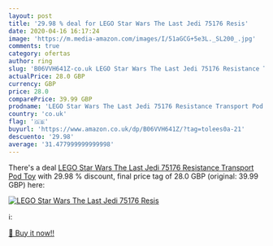 ```yaml
---
layout: post
title: '29.98 % deal for LEGO Star Wars The Last Jedi 75176 Resis'
date: 2020-04-16 16:17:24
image: 'https://m.media-amazon.com/images/I/51aGCG+5e3L._SL200_.jpg'
comments: true
category: ofertas
author: ring
slug: 'B06VVH641Z-co.uk LEGO Star Wars The Last Jedi 75176 Resistance Transport Pod Toy'
actualPrice: 28.0 GBP
currency: GBP
price: 28.0
comparePrice: 39.99 GBP
prodname: 'LEGO Star Wars The Last Jedi 75176 Resistance Transport Pod Toy'
country: 'co.uk'
flag: '🇬🇧'
buyurl: 'https://www.amazon.co.uk/dp/B06VVH641Z/?tag=tolees0a-21'
descuento: '29.98'
average: '31.477999999999998'
---
```


There's a deal [LEGO Star Wars The Last Jedi 75176 Resistance Transport Pod Toy](https://www.amazon.co.uk/dp/B06VVH641Z/?tag=tolees0a-21)  with  29.98 % discount, final price tag of  28.0 GBP (original: 39.99 GBP) here:

[![LEGO Star Wars The Last Jedi 75176 Resis](https://m.media-amazon.com/images/I/51aGCG+5e3L._SL200_.jpg)](https://www.amazon.co.uk/dp/B06VVH641Z/?tag=tolees0a-21)

ℹ️:


[🛒 Buy it now!!](https://www.amazon.co.uk/dp/B06VVH641Z/?tag=tolees0a-21)
